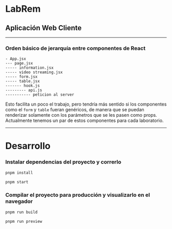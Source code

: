 # LabRem

## Aplicación Web Cliente

---

### Orden básico de jerarquía entre componentes de React

```
- App.jsx
--- page.jsx
----- information.jsx
----- video streaming.jsx
----- form.jsx
----- table.jsx
------- hook.js
--------- api.js
----------- peticion al server
```

Esto facilita un poco el trabajo, pero tendría más sentido si los componentes como el `form` y `table` fueran genéricos, de manera que se puedan renderizar solamente con los parámetros que se les pasen como props.
Actualmente tenemos un par de estos componentes para cada laboratorio.

---

# Desarrollo

### Instalar dependencias del proyecto y correrlo

```bash
pnpm install

pnpm start
```

### Compilar el proyecto para producción y visualizarlo en el navegador

```bash
pnpm run build

pnpm run preview
```
